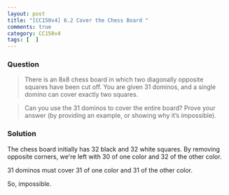 ```yaml
---
layout: post
title: "[CC150v4] 6.2 Cover the Chess Board "
comments: true
category: CC150v4
tags: [  ]
---
```


### Question

> There is an 8x8 chess board in which two diagonally opposite squares have been cut off. You are given 31 dominos, and a single domino can cover exactly two squares. 

> Can you use the 31 dominos to cover the entire board? Prove your answer (by providing an example, or showing why it’s impossible). 

### Solution

The chess board initially has 32 black and 32 white squares. By removing opposite corners, we're left with 30 of one color and 32 of the other color. 

31 dominos must cover 31 of one color and 31 of the other color. 

So, impossible. 
